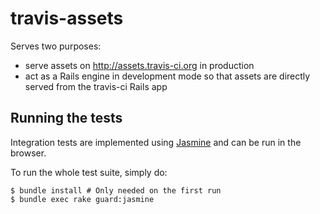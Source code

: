 # travis-assets

Serves two purposes:

* serve assets on http://assets.travis-ci.org in production
* act as a Rails engine in development mode so that assets are directly served from the travis-ci Rails app

## Running the tests

Integration tests are implemented using [Jasmine](http://pivotal.github.com/jasmine) and can be run in the browser.

To run the whole test suite, simply do:

```
$ bundle install # Only needed on the first run
$ bundle exec rake guard:jasmine
```